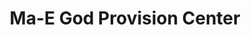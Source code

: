 ---
title: "Ma-E God Provision Center"
url: /ganta/ma-e-god-provision-center/
shop: Lebensmittel
---